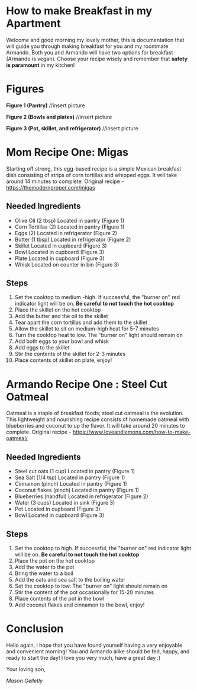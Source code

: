 # How to make Breakfast in my Apartment

Welcome and good morning my lovely mother, this is documentation that will guide you through making breakfast for you and my roommate Armando. Both you and Armando will have two options for breakfast (Armando is vegan). Choose your recipe wisely and remember that **safety is paramount** in my kitchen!

# Figures

**Figure 1 (Pantry)**
//insert picture

**Figure 2 (Bowls and plates)**
//insert picture

**Figure 3 (Pot, skillet, and refrigerator)**
//insert picture

#

# Mom Recipe One: Migas

Starting off strong, this egg-based recipe is a simple Mexican breakfast dish consisting of strips of corn tortillas and whipped eggs. It will take around 14 minutes to complete. Original recipe - <https://themodernproper.com/migas>

## Needed Ingredients

- Olive Oil (2 tbsp) Located in pantry (Figure 1)
- Corn Tortillas (2) Located in pantry (Figure 1)
- Eggs (2) Located in refrigerator (Figure 2)
- Butter (1 tbsp) Located in refrigerator (Figure 2)
- Skillet Located in cupboard (Figure 3)
- Bowl Located in cupboard (Figure 3)
- Plate Located in cupboard (Figure 3)
- Whisk Located on counter in bin (Figure 3)

## Steps

1. Set the cooktop to medium -high. If successful, the &quot;burner on&quot; red indicator light will be on. **Be careful to not touch the hot cooktop**
2. Place the skillet on the hot cooktop
3. Add the butter and the oil to the skillet
4. Tear apart the corn tortillas and add them to the skillet
5. Allow the skillet to sit on medium-high heat for 5-7 minutes
6. Turn the cooktop heat to low. The &quot;burner on&quot; light should remain on
7. Add both eggs to your bowl and whisk
8. Add eggs to the skillet
9. Stir the contents of the skillet for 2-3 minutes
10. Place contents of skillet on plate, enjoy!

# Armando Recipe One : Steel Cut Oatmeal

Oatmeal is a staple of breakfast foods; steel cut oatmeal is the evolution. This lightweight and nourishing recipe consists of homemade oatmeal with blueberries and coconut to up the flavor. It will take around 20 minutes to complete. Original recipe - <https://www.loveandlemons.com/how-to-make-oatmeal/>

## Needed Ingredients

- Steel cut oats (1 cup) Located in pantry (Figure 1)
- Sea Salt (1/4 tsp) Located in pantry (Figure 1)
- Cinnamon (pinch) Located in pantry (Figure 1)
- Coconut flakes (pinch) Located in pantry (Figure 1)
- Blueberries (handful) Located in refrigerator (Figure 2)
- Water (3 cups) Located in sink (Figure 3)
- Pot Located in cupboard (Figure 3)
- Bowl Located in cupboard (Figure 3)

## Steps

1. Set the cooktop to high. If successful, the &quot;burner on&quot; red indicator light will be on. **Be careful to not touch the hot cooktop**
2. Place the pot on the hot cooktop
3. Add the water to the pot
4. Bring the water to a boil
5. Add the oats and sea salt to the boiling water
6. Set the cooktop to low. The &quot;burner on&quot; light should remain on
7. Stir the content of the pot occasionally for 15-20 minutes
8. Place contents of the pot in the bowl
9. Add coconut flakes and cinnamon to the bowl, enjoy!

# Conclusion

Hello again, I hope that you have found yourself having a very enjoyable and convenient morning! You and Armando alike should be fed, happy, and ready to start the day! I love you very much, have a great day :)

Your loving son,

_Mason Gelletly_
